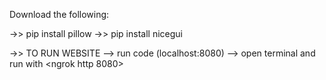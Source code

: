 Download the following:

->> pip install pillow
->> pip install nicegui

->> TO RUN WEBSITE
    --> run code (localhost:8080)
    --> open terminal and run with <ngrok http 8080>
    

